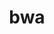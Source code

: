 ---
title: "bwa"
layout: cache
categories: [package, v0.20.1]
meta: {"versions": ["0.7.17"], "compilers": ["gcc@=7.3.1"], "oss": ["amzn2"], "platforms": ["linux"], "targets": ["aarch64", "neoverse_n1", "x86_64_v3"], "stacks": ["aws-ahug", "aws-ahug-aarch64", "aws-isc", "aws-isc-aarch64", "root"], "num_specs": 3, "num_specs_by_stack": {"root": 3, "aws-isc-aarch64": 2, "aws-ahug-aarch64": 2, "aws-isc": 1, "aws-ahug": 1}}
spec_details: [{"hash": "ghxomkmbb5baq3ttune6cm3wdhu6bxd5", "compiler": "gcc@=7.3.1", "versions": ["0.7.17"], "os": "amzn2", "platform": "linux", "target": "aarch64", "variants": ["build_system=generic", "patches=66803e9"], "stacks": ["root", "aws-isc-aarch64", "aws-ahug-aarch64"], "size": "-", "tarball": "https://binaries.spack.io/releases/v0.20.1/build_cache/linux-amzn2-aarch64/gcc-7.3.1/bwa-0.7.17/linux-amzn2-aarch64-gcc-7.3.1-bwa-0.7.17-ghxomkmbb5baq3ttune6cm3wdhu6bxd5.spack"}, {"hash": "bdzfweftae2rxepzfnyny73xfcbkmu7w", "compiler": "gcc@=7.3.1", "versions": ["0.7.17"], "os": "amzn2", "platform": "linux", "target": "neoverse_n1", "variants": ["build_system=generic", "patches=66803e9"], "stacks": ["root", "aws-isc-aarch64", "aws-ahug-aarch64"], "size": "-", "tarball": "https://binaries.spack.io/releases/v0.20.1/build_cache/linux-amzn2-neoverse_n1/gcc-7.3.1/bwa-0.7.17/linux-amzn2-neoverse_n1-gcc-7.3.1-bwa-0.7.17-bdzfweftae2rxepzfnyny73xfcbkmu7w.spack"}, {"hash": "t4jbb6zfg3lu2iq2weifbbtyidc6yt7h", "compiler": "gcc@=7.3.1", "versions": ["0.7.17"], "os": "amzn2", "platform": "linux", "target": "x86_64_v3", "variants": ["build_system=generic"], "stacks": ["aws-isc", "root", "aws-ahug"], "size": "-", "tarball": "https://binaries.spack.io/releases/v0.20.1/build_cache/linux-amzn2-x86_64_v3/gcc-7.3.1/bwa-0.7.17/linux-amzn2-x86_64_v3-gcc-7.3.1-bwa-0.7.17-t4jbb6zfg3lu2iq2weifbbtyidc6yt7h.spack"}]
---